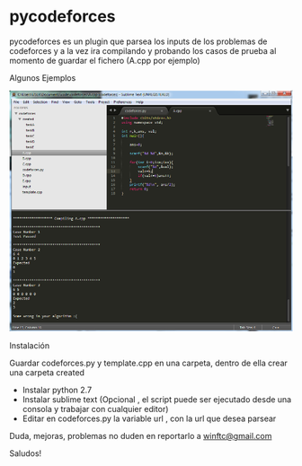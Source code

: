 pycodeforces
============

pycodeforces es un plugin que parsea los inputs de los problemas de codeforces y a la vez ira compilando y probando los casos de prueba al momento de guardar el fichero (A.cpp por ejemplo)


Algunos Ejemplos

![alt tag](https://raw.githubusercontent.com/Ziklon/pycodeforces/master/images/py001.png)





Instalación

Guardar codeforces.py y template.cpp en una carpeta, dentro de ella crear una carpeta created

- Instalar python 2.7
- Instalar sublime text (Opcional , el script puede ser ejecutado desde una consola y trabajar con cualquier editor)
- Editar en codeforces.py la variable url , con la url que desea parsear


Duda, mejoras, problemas no duden en reportarlo  a winftc@gmail.com

Saludos!






